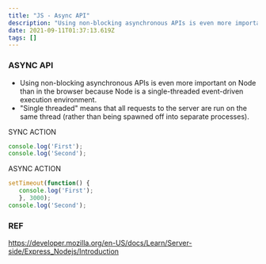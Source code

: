 ```yaml
---
title: "JS - Async API"
description: "Using non-blocking asynchronous APIs is even more important on Node than in the browser because Node is a single-threaded event-driven execution envir"
date: 2021-09-11T01:37:13.619Z
tags: []
---
```

### ASYNC API
- Using non-blocking asynchronous APIs is even more important on Node than in the browser because Node is a single-threaded event-driven execution environment.
- "Single threaded" means that all requests to the server are run on the same thread (rather than being spawned off into separate processes).

SYNC ACTION
```js
console.log('First');
console.log('Second');
```

ASYNC ACTION
```js
setTimeout(function() {
   console.log('First');
   }, 3000);
console.log('Second');

```

### REF
https://developer.mozilla.org/en-US/docs/Learn/Server-side/Express_Nodejs/Introduction